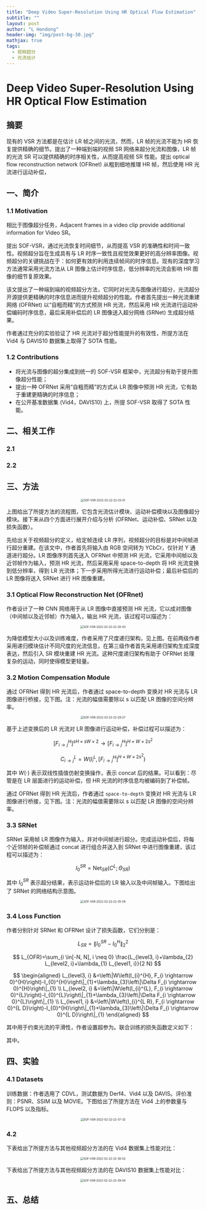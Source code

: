 ```yaml
---
title: "Deep Video Super-Resolution Using HR Optical Flow Estimation"
subtitle: ""
layout: post
author: "L Hondong"
header-img: "img/post-bg-30.jpg"
mathjax: true
tags:
  - 视频超分
  - 光流估计
---
```


# Deep Video Super-Resolution Using HR Optical Flow Estimation

## 摘要

现有的 VSR 方法都是在估计 LR 帧之间的光流，然而，LR 帧的光流不能为 HR 恢复提供精确的细节。提出了一种端到端的视频 SR 网络来超分光流和图像，LR 帧的光流 SR 可以提供精确的时序相关性，从而提高视频 SR 性能。提出 optical flow reconstruction network (OFRnet) 从粗到细地推理 HR 帧，然后使用 HR 光流进行运动补偿，

## 一、简介

### 1.1 Motivation

相比于图像超分任务，Adjacent frames in a video clip provide additional information for Video SR。

提出 SOF-VSR，通过光流恢复时间细节，从而提高 VSR 的准确性和时间一致性。视频超分旨在生成具有与 LR 时序一致性且视觉效果更好的高分辨率图像。视频超分的关键挑战在于：如何更有效的利用连续帧间的时序信息。现有的深度学习方法通常采用光流方法从 LR 图像上估计时序信息，低分辨率的光流会影响 HR 图像的细节复原效果。

该文提出了一种端到端的视频超分方法，它同时对光流与图像进行超分，光流超分开源提供更精确的时序信息进而提升视频超分的性能。作者首先提出一种光流重建网络 (OFRNet) 以“自粗而精”的方式预测 HR 光流，然后采用 HR 光流进行运动补偿编码时序信息，最后采用补偿后的 LR 图像送入超分网络 (SRNet) 生成超分结果。

作者通过充分的实验验证了 HR 光流对于超分性能提升的有效性，所提方法在 Vid4 与 DAVIS10 数据集上取得了 SOTA 性能。

### 1.2 Contributions

- 将光流与图像的超分集成到统一的 SOF-VSR 框架中，光流超分有助于提升图像超分性能；
- 提出一种 OFRNet 采用“自粗而精”的方式从 LR 图像中预测 HR 光流，它有助于重建更精确的时序信息；
- 在公开基准数据集 (Vid4，DAVIS10) 上，所提 SOF-VSR 取得了 SOTA 性能。

## 二、相关工作

### 2.1 

### 2.2 

## 三、方法

<div align=center><img src="https://cdn.jsdelivr.net/gh/lhondong/Assets/Images/SOF-VSR-2022-02-22-22-25-01.png" alt="SOF-VSR-2022-02-22-22-25-01" style="zoom:50%;" /></div>

上图给出了所提方法的流程图，它包含光流估计模块、运动补偿模块以及图像超分模块。接下来从四个方面进行展开介绍与分析 (OFRNet、运动补偿、SRNet 以及损失函数）。

先给出关于视频超分的定义，给定帧连续 LR 序列，视频超分的目标是对中间帧进行超分重建。在该文中，作者首先将输入由 RGB 空间转为 YCbCr，仅针对 Y 通道进行超分。LR 图像序列首先送入 OFRNet 中预测 HR 光流，它采用中间帧以及近邻帧作为输入，预测 HR 光流，然后采用采用 space-to-depth 将 HR 光流变换到低分辨率，得到 LR 光流体；下一步采用所得光流进行运动补偿；最后补偿后的 LR 图像将送入 SRNet 进行 HR 图像重建。

### 3.1 Optical Flow Reconstruction Net (OFRnet)

作者设计了一种 CNN 网络用于从 LR 图像中直接预测 HR 光流，它以成对图像（中间帧以及近邻帧）作为输入，输出 HR 光流，该过程可以描述为：

<div align=center><img src="https://cdn.jsdelivr.net/gh/lhondong/Assets/Images/SOF-VSR-2022-02-22-22-28-43.png" alt="SOF-VSR-2022-02-22-22-28-43" style="zoom:50%;" /></div>

为降低模型大小以及训练难度，作者采用了尺度递归架构，见上图。在前两级作者采用递归模块估计不同尺度的光流信息，在第三级作者首先采用递归架构生成深度表达，然后引入 SR 模块重建 HR 光流。这种尺度递归架构有助于 OFRNet 处理复杂的运动，同时使得模型更轻量。

### 3.2 Motion Compensation Module

通过 OFRNet 得到 HR 光流后，作者通过 space-to-depth 变换对 HR 光流与 LR 图像进行桥接，见下图。注：光流的幅值需要除以 s 以匹配 LR 图像的空间分辨率。

<div align=center><img src="https://cdn.jsdelivr.net/gh/lhondong/Assets/Images/SOF-VSR-2022-02-22-22-29-27.png" alt="SOF-VSR-2022-02-22-22-29-27" style="zoom:50%;" /></div>

基于上述变换后的 LR 光流对 LR 图像进行运动补偿，补偿过程可以描述为：

$$
\left[F_{i \rightarrow j}^{H}\right]^{s H \times s W \times 2} \rightarrow\left[F_{i \rightarrow j}^{H}\right]^{H \times W \times 2 s^{2}}
$$

$$
C_{i \rightarrow j}^{L}=W(I_i^L,\left[F_{i \rightarrow j}^{H}\right]^{H \times W \times 2 s^{2}})
$$

其中 $W(\cdot)$ 表示双线性插值仿射变换操作，表示 concat 后的结果。可以看到：尽管是在 LR 层面进行的运动补偿，但 HR 光流的时序信息均被编码到了补偿帧。

通过 OFRNet 得到 HR 光流后，作者通过 `space-to-depth` 变换对 HR 光流与 LR 图像进行桥接，见下图。注：光流的幅值需要除以 s 以匹配 LR 图像的空间分辨率。

### 3.3 SRNet

SRNet 采用帧 LR 图像作为输入，并对中间帧进行超分。完成运动补偿后，将每个近邻帧的补偿帧通过 concat 进行组合并送入到 SRNet 中进行图像重建，该过程可以描述为：

$$
I^{SR}_0 = \text{Net}_{SR}(C^L; \Theta_{SR})
$$

其中 $I^{SR}_0$ 表示超分结果，表示运动补偿后的 LR 输入以及中间帧输入。下图给出了 SRNet 的网络结构示意图。

<div align=center><img src="https://cdn.jsdelivr.net/gh/lhondong/Assets/Images/SOF-VSR-2022-02-22-22-35-59.png" alt="SOF-VSR-2022-02-22-22-35-59" style="zoom:50%;" /></div>

### 3.4 Loss Function

作者分别针对 SRNet 和 OFRNet 设计了损失函数，它们分别是：

$$
L_{SR}=\left\|I_{0}^{S R}-I_{0}^{H}\right\|_{2}^{2}
$$

$$
L_{OFR}=\sum_{i \in[-N, N], i \neq 0} \frac{L_{level3, i}+\lambda_{2} L_{level2, i}+\lambda_{1} L_{level1, i}}{2 N}
$$

$$
\begin{aligned}
L_{level3, i} &=\left\|W\left(I_{i}^{H}, F_{i \rightarrow 0}^{H}\right)-I_{0}^{H}\right\|_{1}+\lambda_{3}\left\|\Delta F_{i \rightarrow 0}^{H}\right\|_{1} \\
L_{level2, i} &=\left\|W\left(I_{i}^{L}, F_{i \rightarrow 0}^{L}\right)-I_{0}^{L}\right\|_{1}+\lambda_{3}\left\|\Delta F_{i \rightarrow 0}^{L}\right\|_{1} \\
L_{level1, i} &=\left\|W\left(I_{i}^{L R}, F_{i \rightarrow 0}^{L D}\right)-I_{0}^{H}\right\|_{1}+\lambda_{3}\left\|\Delta F_{i \rightarrow 0}^{L D}\right\|_{1}
\end{aligned}
$$

其中用于约束光流的平滑性，作者设置超参为。联合训练的损失函数定义如下：

其中。

## 四、实验

### 4.1 Datasets

训练数据：作者选用了 CDVL，测试数据为 Derf4、Vid4 以及 DAVIS。评价准则：PSNR、SSIM 以及 MOVIE。下图给出了所提方法在 Vid4 上的参数量与 FLOPS 以及指标。

<div align=center><img src="https://cdn.jsdelivr.net/gh/lhondong/Assets/Images/SOF-VSR-2022-02-22-22-37-32.png" alt="SOF-VSR-2022-02-22-22-37-32" style="zoom:50%;" /></div>

### 4.2 

下表给出了所提方法与其他视频超分方法的在 Vid4 数据集上性能对比：

<div align=center><img src="https://cdn.jsdelivr.net/gh/lhondong/Assets/Images/SOF-VSR-2022-02-22-22-38-02.png" alt="SOF-VSR-2022-02-22-22-38-02" style="zoom:50%;" /></div>

下表给出了所提方法与其他视频超分方法的在 DAVIS10 数据集上性能对比：

<div align=center><img src="https://cdn.jsdelivr.net/gh/lhondong/Assets/Images/SOF-VSR-2022-02-22-22-39-04.png" alt="SOF-VSR-2022-02-22-22-39-04" style="zoom:50%;" /></div>

## 五、总结
